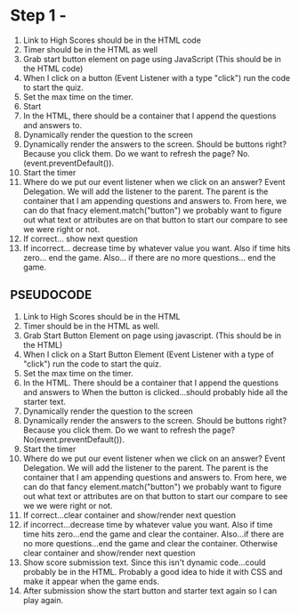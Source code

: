 # Step 1 -
1. Link to High Scores should be in the HTML code
1. Timer should be in the HTML as well
1. Grab start button element on page using JavaScript (This should be in the HTML code)
1. When I click on a button (Event Listener with a type "click") run the code to start the quiz.
1. Set the max time on the timer.
1. Start 
1. In the HTML, there should be a container that I append the questions and answers to.
1. Dynamically render the question to the screen
1. Dynamically render the answers to the screen. Should be buttons right? Because you click them. Do we want to refresh the page? No. (event.preventDefault()).
1. Start the timer
1. Where do we put our event listener when we click on an answer? Event Delegation. We will add the listener to the parent. The parent is the container that I am appending questions and answers to. From here, we can do that fnacy element.match("button") we probably want to figure out what text or attributes are on that button to start our compare to see we were right or not.
1. If correct... show next question
1. If incorrect... decrease time by whatever value you want. Also if time hits zero... end the game. Also... if there are no more questions... end the game.

## PSEUDOCODE

1. Link to High Scores should be in the HTML
1. Timer should be in the HTML as well.
1. Grab Start Button Element on page using javascript.  (This should be in the HTML)
1. When I click on a Start Button Element (Event Listener with a type of "click") run the code to start the quiz.
1. Set the max time on the timer.  
1. In the HTML.  There should be a container that I append the questions and answers to  When the button is clicked...should probably hide all the starter text.  
1. Dynamically render the question to the screen
1. Dynamically render the answers to the screen.  Should be buttons right?  Because you click them.  Do we want to refresh the page?  No(event.preventDefault()).
1. Start the timer
1. Where do we put our event listener when we click on an answer?  Event Delegation.  We will add the listener to the parent.  The parent is the container that I am appending questions and answers to.  From here, we can do that fancy element.match("button") we probably want to figure out what text or attributes are on that button to start our compare to see we we were right or not.
1. If correct...clear container and show/render next question
1. if incorrect...decrease time by whatever value you want.  Also if time time hits zero...end the game and clear the container.  Also...if there are no more questions...end the game and clear the container.  Otherwise clear container and show/render next question
1. Show score submission text.  Since this isn't dynamic code...could probably be in the HTML.  Probably a good idea to hide it with CSS and make it appear when the game ends.
1. After submission show the start button and starter text again so I can play again.